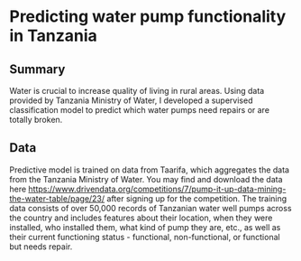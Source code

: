 # Predicting water pump functionality in Tanzania

## Summary
Water is crucial to increase quality of living in rural areas. Using data provided by Tanzania Ministry of Water, I developed a supervised classification model to predict which water pumps need repairs or are totally broken.

## Data
Predictive model is trained on data from Taarifa, which aggregates the data from the Tanzania Ministry of Water. You may find and download the data here https://www.drivendata.org/competitions/7/pump-it-up-data-mining-the-water-table/page/23/ after signing up for the competition. The training data consists of over 50,000 records of Tanzanian water well pumps across the country and includes features about their location, when they were installed, who installed them, what kind of pump they are, etc., as well as their current functioning status - functional, non-functional, or functional but needs repair.
